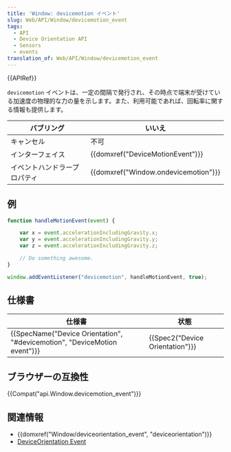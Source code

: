 ```yaml
---
title: 'Window: devicemotion イベント'
slug: Web/API/Window/devicemotion_event
tags:
  - API
  - Device Orientation API
  - Sensors
  - events
translation_of: Web/API/Window/devicemotion_event
---
```

{{APIRef}}

`devicemotion` イベントは、一定の間隔で発行され、その時点で端末が受けている加速度の物理的な力の量を示します。また、利用可能であれば、回転率に関する情報も提供します。

| バブリング                   | いいえ                                           |
| ---------------------------- | ------------------------------------------------ |
| キャンセル                   | 不可                                             |
| インターフェイス             | {{domxref("DeviceMotionEvent")}}     |
| イベントハンドラープロパティ | {{domxref("Window.ondevicemotion")}} |

## 例

```js
function handleMotionEvent(event) {

    var x = event.accelerationIncludingGravity.x;
    var y = event.accelerationIncludingGravity.y;
    var z = event.accelerationIncludingGravity.z;

    // Do something awesome.
}

window.addEventListener("devicemotion", handleMotionEvent, true);
```

## 仕様書

| 仕様書                                                                                           | 状態                                     |
| ------------------------------------------------------------------------------------------------ | ---------------------------------------- |
| {{SpecName("Device Orientation", "#devicemotion", "DeviceMotion event")}} | {{Spec2("Device Orientation")}} |

## ブラウザーの互換性

{{Compat("api.Window.devicemotion_event")}}

## 関連情報

- {{domxref("Window/deviceorientation_event", "deviceorientation")}}
- [DeviceOrientation Event](http://www.w3.org/TR/orientation-event/#devicemotion)
